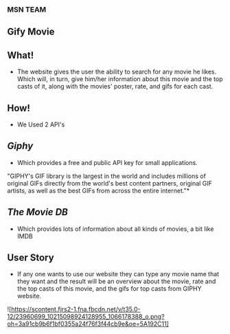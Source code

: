 ### MSN TEAM
## Gify Movie

## What!

- The website gives the user the ability to search for any movie he likes.  Which will, in turn, give him/her information about this movie and the top casts of it, along with the movies' poster, rate, and gifs for each cast.

## How!
- We Used 2 API's

## *Giphy*

- Which provides a free and public API key for small applications.

"GIPHY's GIF library is the largest in the world and includes millions of original GIFs directly from the world's best content partners, original GIF artists, as well as the best GIFs from across the entire internet."*

## *The Movie DB*

- Which provides lots of information about all kinds of movies, a bit like IMDB


## User Story

- If any one wants to use our website they can type any movie name that they want and the result will be an overview about the movie, rate and the top casts of this movie, and the gifs for top casts from GIPHY website. 

![https://scontent.fjrs2-1.fna.fbcdn.net/v/t35.0-12/23960699_10215098924128955_1066178388_o.png?oh=3a91cb9b6f1bf0355a24f76f3f44cb9e&oe=5A192C11]
